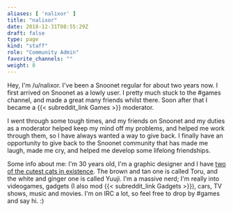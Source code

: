 ```yaml
---
aliases: [ 'nalixor' ]
title: "nalixor"
date: 2018-12-31T08:55:29Z
draft: false
type: page
kind: "staff"
role: "Community Admin"
favorite_channels: ""
weight: 8
---
```


Hey, I'm /u/nalixor. I've been a Snoonet regular for about two years now. I first arrived on Snoonet as a lowly user. I pretty much stuck to the #games channel, and made a great many friends whilst there. Soon after that I became a {{< subreddit_link Games >}} moderator.

I went through some tough times, and my friends on Snoonet and my duties as a moderator helped keep my mind off my problems, and helped me work through them, so I have always wanted a way to give back. I finally have an opportunity to give back to the Snoonet community that has made me laugh, made me cry, and helped me develop some lifelong friendships.

Some info about me: I'm 30 years old, I'm a graphic designer and I have [two of the cutest cats in existence](http://imgur.com/a/xumlu). The brown and tan one is called Toru, and the white and ginger one is called Yuuji. I'm a massive nerd; I'm really into videogames, gadgets (I also mod {{< subreddit_link Gadgets >}}), cars, TV shows, music and movies. I'm on IRC a lot, so feel free to drop by #games and say hi. :)
